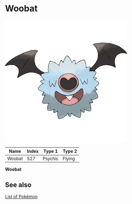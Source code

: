 # Woobat


![Woobat](images/527.png)

| **Name** | **Index** | **Type 1** | **Type 2** |
|----|----|----|----|
| Woobat | 527 | Psychic | Flying  |

**Woobat** 

## See also

[List of Pokémon](../pokemon.md)
